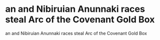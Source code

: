 # an and Nibiruian Anunnaki races steal Arc of the Covenant Gold Box

an and Nibiruian Anunnaki races steal Arc of the Covenant Gold Box